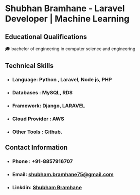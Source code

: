 # Shubhan Bramhane - Laravel Developer | Machine Learning



## Educational Qualifications
🎓 bachelor of engineering in computer science and engineering 


## Technical Skills
  - ### Language: Python , Laravel, Node js, PHP
  - ### Databases : MySQL, RDS
  - ### Framework: Django, LARAVEL
  - ### Cloud Provider : AWS
  - ### Other Tools : Github.


## Contact Information
  - ### Phone : +91-8857916707
  - ### Email: shubham.bramhane75@gmail.com
  - ### Linkdin: <a href="https://www.linkedin.com/in/shubham1602/">Shubham Bramhane</a>


